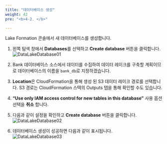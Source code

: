 ```yaml
---
title: "데이터베이스 생성"
weight: 42
pre: "<b>4-2. </b>"

---
```


Lake Formation 콘솔에서 새 데이터베이스를 생성합니다. 

1. 왼쪽 탐색 창에서 **Databases**를 선택하고 **Create database** 버튼을 클릭합니다.
![DataLakeDatabase01](/images/data_lake_database_01.png)

2. Bank 데이터베이스 소스에서 데이터를 수집하여 데이터 레이크를 구축할 계획이므로 데이터베이스의 이름을 `bank_db`로 지정하겠습니다. 

3. **Location**은 CloudFormation을 통해 생성 된 S3 데이터 레이크 경로를 선택합니다. S3 경로는 CloudFormation 스택의 Outputs 탭을 통해 확인할 수도 있습니다.

4. **“Use only IAM access control for new tables in this database”** 사용 옵션 선택을 **취소** 합니다.

5. 다음과 같이 설정을 확인하고 **Create database** 버튼을 클릭합니다.
![DataLakeDatabase02](/images/data_lake_database_02.png)
 
6. 데이터베이스 생성이 성공하면 다음과 같이 표시됩니다.
![DataLakeDatabase03](/images/data_lake_database_03.png)

